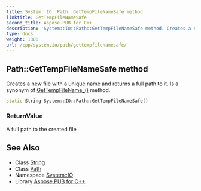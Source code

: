 ```yaml
---
title: System::IO::Path::GetTempFileNameSafe method
linktitle: GetTempFileNameSafe
second_title: Aspose.PUB for C++
description: 'System::IO::Path::GetTempFileNameSafe method. Creates a new file with a unique name and returns a full path to it. Is a synonym of GetTempFileName_() method in C++.'
type: docs
weight: 1300
url: /cpp/system.io/path/gettempfilenamesafe/
---
```

## Path::GetTempFileNameSafe method


Creates a new file with a unique name and returns a full path to it. Is a synonym of [GetTempFileName_()](../gettempfilename_/) method.

```cpp
static String System::IO::Path::GetTempFileNameSafe()
```


### ReturnValue

A full path to the created file

## See Also

* Class [String](../../../system/string/)
* Class [Path](../)
* Namespace [System::IO](../../)
* Library [Aspose.PUB for C++](../../../)
